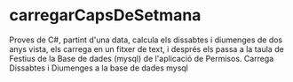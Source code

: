 carregarCapsDeSetmana
=====================
Proves de C#, partint d'una data, calcula els dissabtes i diumenges de dos anys vista, els carrega en un fitxer de text,
i després els passa a la taula de Festius de la Base de dades (mysql) de l'aplicació de Permisos.
Carrega Dissabtes i Diumenges a la base de dades mysql
